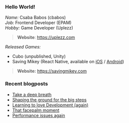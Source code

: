 ### Hello World!

*Name:* Csaba Babos (cbabos)<br>
*Job:* Frontend Developer (EPAM)<br>
*Hobby:* Game Developer (Uplezz)
> **Website**: https://uplezz.com

*Released Games:* 
 - Cubo (unpublished, Unity)
 - Saving Mikey (React Native, available on [iOS](https://apps.apple.com/us/app/saving-mikey/id1128194708) / [Android](https://play.google.com/store/apps/details?id=com.savingmikey))<br>
 > **Website:** https://savingmikey.com
 
### Recent blogposts
<!-- BLOG-POST-LIST:START -->
- [Take a deep breath](https://yourweb.hu/2020/08/06/take-a-deep-breath/)
- [Shaping the ground for the big steps](https://yourweb.hu/2020/07/05/shaping-the-ground-for-the-big-steps/)
- [Learning to love Development (again)](https://yourweb.hu/2020/07/04/learning-to-love-development-again/)
- [That facepalm moment](https://yourweb.hu/2015/09/20/that-facepalm-moment/)
- [Performance issues again](https://yourweb.hu/2015/08/05/performance-issues-again/)
<!-- BLOG-POST-LIST:END -->
